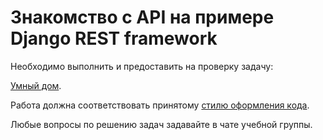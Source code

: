 # Знакомство с API на примере Django REST framework

Необходимо выполнить и предоставить на проверку задачу:

[Умный дом](./smart_home).

Работа должна соответствовать принятому [стилю оформления кода](https://github.com/netology-code/codestyle/tree/master/python).

Любые вопросы по решению задач задавайте в чате учебной группы.
